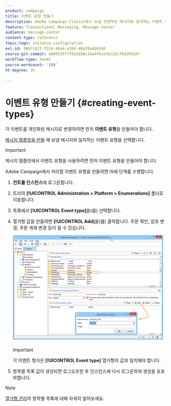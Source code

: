 ```yaml
---
product: campaign
title: 이벤트 유형 만들기
description: Adobe Campaign Classic에서 보낼 트랜잭션 메시지와 일치하는 이벤트 유형을 만드는 방법을 알아봅니다
feature: Transactional Messaging, Message Center
audience: message-center
content-type: reference
topic-tags: instance-configuration
exl-id: 98b7c827-f31d-46a6-a28d-40a78a4b4248
source-git-commit: b666535f7f82d1b8c2da4fbce1bc25cf8d39d187
workflow-type: tm+mt
source-wordcount: '169'
ht-degree: 3%

---
```


# 이벤트 유형 만들기 {#creating-event-types}



각 이벤트를 개인화된 메시지로 변경하려면 먼저 **이벤트 유형**&#x200B;을 만들어야 합니다.

[메시지 템플릿을 만들](../../message-center/using/creating-the-message-template.md) 때 보낼 메시지와 일치하는 이벤트 유형을 선택합니다.

>[!IMPORTANT]
>
>메시지 템플릿에서 이벤트 유형을 사용하려면 먼저 이벤트 유형을 만들어야 합니다.

Adobe Campaign에서 처리할 이벤트 유형을 만들려면 아래 단계를 수행합니다.

1. **컨트롤 인스턴스**&#x200B;에 로그온합니다.

1. 트리의 **[!UICONTROL Administration > Platform > Enumerations]** 폴더로 이동합니다.

1. 목록에서 **[!UICONTROL Event type]**&#x200B;을(를) 선택합니다.

1. 열거형 값을 만들려면 **[!UICONTROL Add]**&#x200B;을(를) 클릭합니다. 주문 확인, 암호 변경, 주문 게재 변경 등이 될 수 있습니다.

   ![](assets/messagecenter_eventtype_enum_001.png)

   >[!IMPORTANT]
   >
   >각 이벤트 형식은 **[!UICONTROL Event type]** 열거형의 값과 일치해야 합니다.

1. 항목별 목록 값이 생성되면 로그오프한 후 인스턴스에 다시 로그온하여 생성을 유효화합니다.

>[!NOTE]
>
>[열거형 관리](../../platform/using/managing-enumerations.md)의 항목별 목록에 대해 자세히 알아보세요.


